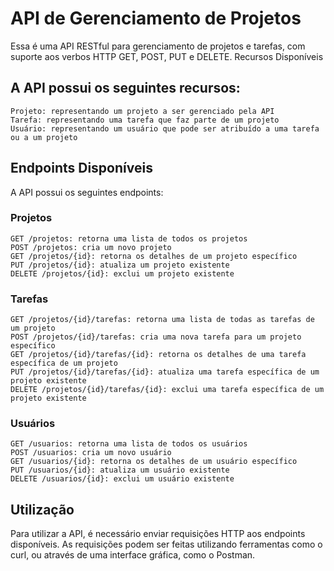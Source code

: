 # API de Gerenciamento de Projetos

Essa é uma API RESTful para gerenciamento de projetos e tarefas, com suporte aos verbos HTTP GET, POST, PUT e DELETE.
Recursos Disponíveis

## A API possui os seguintes recursos:

    Projeto: representando um projeto a ser gerenciado pela API
    Tarefa: representando uma tarefa que faz parte de um projeto
    Usuário: representando um usuário que pode ser atribuído a uma tarefa ou a um projeto

## Endpoints Disponíveis

A API possui os seguintes endpoints:
### Projetos

    GET /projetos: retorna uma lista de todos os projetos
    POST /projetos: cria um novo projeto
    GET /projetos/{id}: retorna os detalhes de um projeto específico
    PUT /projetos/{id}: atualiza um projeto existente
    DELETE /projetos/{id}: exclui um projeto existente

### Tarefas

    GET /projetos/{id}/tarefas: retorna uma lista de todas as tarefas de um projeto
    POST /projetos/{id}/tarefas: cria uma nova tarefa para um projeto específico
    GET /projetos/{id}/tarefas/{id}: retorna os detalhes de uma tarefa específica de um projeto
    PUT /projetos/{id}/tarefas/{id}: atualiza uma tarefa específica de um projeto existente
    DELETE /projetos/{id}/tarefas/{id}: exclui uma tarefa específica de um projeto existente

### Usuários

    GET /usuarios: retorna uma lista de todos os usuários
    POST /usuarios: cria um novo usuário
    GET /usuarios/{id}: retorna os detalhes de um usuário específico
    PUT /usuarios/{id}: atualiza um usuário existente
    DELETE /usuarios/{id}: exclui um usuário existente

## Utilização

Para utilizar a API, é necessário enviar requisições HTTP aos endpoints disponíveis. As requisições podem ser feitas utilizando ferramentas como o curl, ou através de uma interface gráfica, como o Postman.